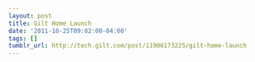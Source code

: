 ```yaml
---
layout: post
title: Gilt Home Launch
date: '2011-10-25T09:02:00-04:00'
tags: []
tumblr_url: http://tech.gilt.com/post/11906173225/gilt-home-launch
---
```




